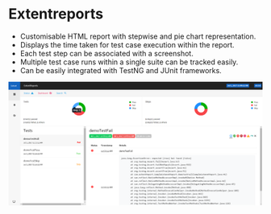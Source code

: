 # Extentreports

* Customisable HTML report with stepwise and pie chart representation.
* Displays the time taken for test case execution within the report.
* Each test step can be associated with a screenshot.
* Multiple test case runs within a single suite can be tracked easily.
* Can be easily integrated with TestNG and JUnit frameworks.

![picture alt](https://github.com/sauravpd/extentreports-example/blob/master/Extent-Report.png)
